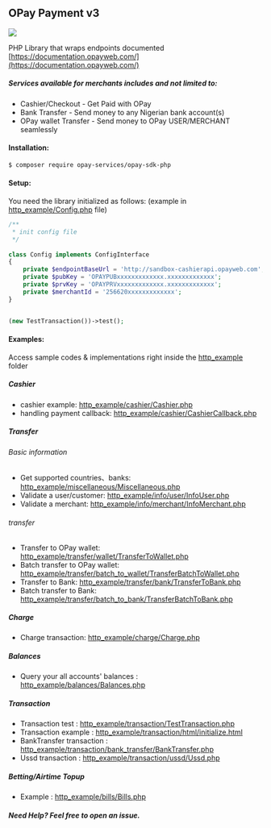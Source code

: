 ## OPay Payment v3

![](https://github.com/actions/opay-merchant-cashier-php/workflows/.github/workflows/php.yml/badge.svg)

PHP Library that wraps endpoints documented [https://documentation.opayweb.com/](https://documentation.opayweb.com/)

##### Services available for merchants includes and not limited to:
- Cashier/Checkout - Get Paid with OPay
- Bank Transfer - Send money to any Nigerian bank account(s)
- OPay wallet Transfer - Send money to OPay USER/MERCHANT seamlessly

#### Installation:
```sh
$ composer require opay-services/opay-sdk-php
```

#### Setup:
You need the library initialized as follows: (example in [http_example/Config.php](http_example/Config.php) file)
```php
/**
 * init config file
 */
 
class Config implements ConfigInterface
{
    private $endpointBaseUrl = 'http://sandbox-cashierapi.opayweb.com';
    private $pubKey = 'OPAYPUBxxxxxxxxxxxxx.xxxxxxxxxxxxx';
    private $prvKey = 'OPAYPRVxxxxxxxxxxxxx.xxxxxxxxxxxxx';
    private $merchantId = '256620xxxxxxxxxxxxx';
}


(new TestTransaction())->test();
```
#### Examples:
Access sample codes & implementations right inside the [http_example](`http_example`) folder

##### Cashier
- cashier example: [http_example/cashier/Cashier.php](http_example/cashier/Cashier.php)
- handling payment callback: [http_example/cashier/CashierCallback.php](http_example/cashier/CashierCallback.php)

##### Transfer

###### Basic information
- Get supported countries、banks: [http_example/miscellaneous/Miscellaneous.php](http_example/miscellaneous/Miscellaneous.php)
- Validate a user/customer: [http_example/info/user/InfoUser.php](http_example/info/user/InfoUser.php)
- Validate a merchant: [http_example/info/merchant/InfoMerchant.php](http_example/info/merchant/InfoMerchant.php)

###### transfer
- Transfer to OPay wallet: [http_example/transfer/wallet/TransferToWallet.php](http_example/transfer/wallet/TransferToWallet.php)
- Batch transfer to OPay wallet: [http_example/transfer/batch_to_wallet/TransferBatchToWallet.php](http_example/transfer/batch_to_wallet/TransferBatchToWallet.php)
- Transfer to Bank: [http_example/transfer/bank/TransferToBank.php](http_example/transfer/bank/TransferToBank.php)
- Batch transfer to Bank: [http_example/transfer/batch_to_bank/TransferBatchToBank.php](http_example/transfer/batch_to_bank/TransferBatchToBank.php)

##### Charge
- Charge transaction: [http_example/charge/Charge.php](http_example/charge/Charge.php)

##### Balances
- Query your all accounts' balances : [http_example/balances/Balances.php](http_example/balances/Balances.php)


##### Transaction
- Transaction test : [http_example/transaction/TestTransaction.php](http_example/transaction/TestTransaction.php)
- Transaction example : [http_example/transaction/html/initialize.html](http_example/transaction/html/initialize.html)
- BankTransfer transaction : [http_example/transaction/bank_transfer/BankTransfer.php](http_example/transaction/bank_transfer/BankTransfer.php)
- Ussd transaction : [http_example/transaction/ussd/Ussd.php](http_example/transaction/ussd/Ussd.php)


##### Betting/Airtime Topup
- Example : [http_example/bills/Bills.php](http_example/bills/Bills.php)


##### Need Help? Feel free to open an issue.